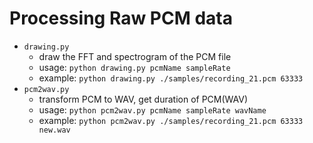 # Processing Raw PCM data
- `drawing.py`
  - draw the FFT and spectrogram of the PCM file
  - usage: `python drawing.py pcmName sampleRate`
  - example: `python drawing.py ./samples/recording_21.pcm 63333`
- `pcm2wav.py`
  - transform PCM to WAV, get duration of PCM(WAV)
  - usage: `python pcm2wav.py pcmName sampleRate wavName`
  - example: `python pcm2wav.py ./samples/recording_21.pcm 63333 new.wav`